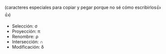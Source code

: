 (caracteres especiales para copiar y pegar porque no sé cómo escribirlos👍👍)

* Selección: σ
* Proyección: π
* Renombre: ρ
* Intersección: ∩
* Modificación: δ

